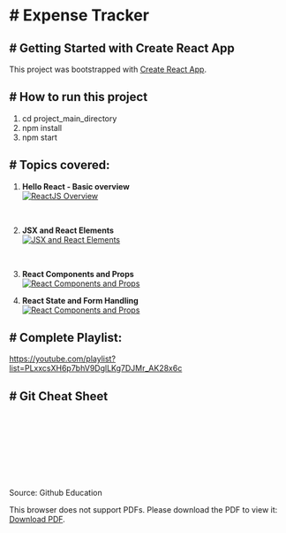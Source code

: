 # # Expense Tracker

## # Getting Started with Create React App
This project was bootstrapped with [Create React App](https://github.com/facebook/create-react-app).

## # How to run this project
1. cd project_main_directory
2. npm install
3. npm start

## # Topics covered:
1. <b>Hello React - Basic overview</b> <br>
[![ReactJS Overview](https://img.youtube.com/vi/c_k9rb4EhQI/0.jpg)](https://www.youtube.com/watch?v=c_k9rb4EhQI)

<br>

2. <b>JSX and React Elements</b> <br>
[![JSX and React Elements](https://img.youtube.com/vi/zlFYriEFH-M/0.jpg)](https://www.youtube.com/watch?v=zlFYriEFH-M)

<br>

3. <b>React Components and Props</b> <br>
[![React Components and Props](https://img.youtube.com/vi/bULIrYTOEYQ/0.jpg)](https://www.youtube.com/watch?v=bULIrYTOEYQ)

4. <b>React State and Form Handling</b> <br>
[![React Components and Props](https://img.youtube.com/vi/ejxtKJ58sw0/0.jpg)](https://www.youtube.com/watch?v=ejxtKJ58sw0)

## # Complete Playlist: 
https://youtube.com/playlist?list=PLxxcsXH6p7bhV9DglLKg7DJMr_AK28x6c

## # Git Cheat Sheet
Source: Github Education
<object data="https://education.github.com/git-cheat-sheet-education.pdf" type="application/pdf" width="700px" height="700px">
    <embed src="https://education.github.com/git-cheat-sheet-education.pdf">
        <p>This browser does not support PDFs. Please download the PDF to view it: <a href="https://education.github.com/git-cheat-sheet-education.pdf">Download PDF</a>.</p>
    </embed>
</object>